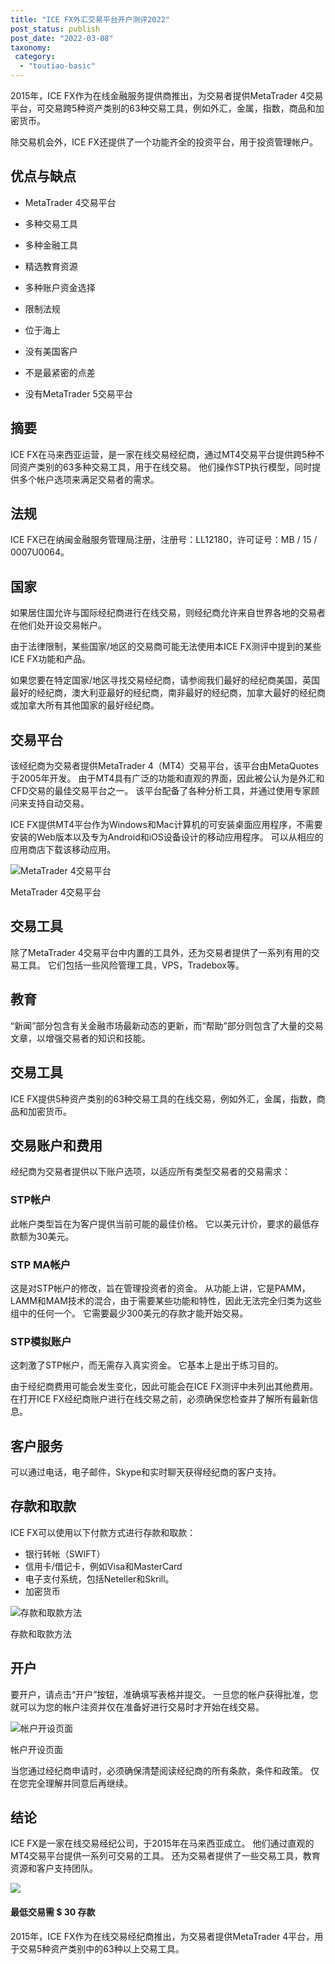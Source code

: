 ```yaml
---
title: "ICE FX外汇交易平台开户测评2022"
post_status: publish
post_date: "2022-03-08"
taxonomy:
 category: 
  - "toutiao-basic"
---
```


2015年，ICE FX作为在线金融服务提供商推出，为交易者提供MetaTrader 4交易平台，可交易跨5种资产类别的63种交易工具，例如外汇，金属，指数，商品和加密货币。

除交易机会外，ICE FX还提供了一个功能齐全的投资平台，用于投资管理帐户。

## 优点与缺点

- MetaTrader 4交易平台
    
- 多种交易工具
    
- 多种金融工具
    
- 精选教育资源
    
- 多种账户资金选择
    
- 限制法规
    
- 位于海上
    
- 没有美国客户
    
- 不是最紧密的点差
    
- 没有MetaTrader 5交易平台
    

## 摘要

ICE FX在马来西亚运营，是一家在线交易经纪商，通过MT4交易平台提供跨5种不同资产类别的63多种交易工具，用于在线交易。 他们操作STP执行模型，同时提供多个帐户选项来满足交易者的需求。

## 法规

ICE FX已在纳闽金融服务管理局注册，注册号：LL12180，许可证号：MB / 15 / 0007U0064。

## 国家

如果居住国允许与国际经纪商进行在线交易，则经纪商允许来自世界各地的交易者在他们处开设交易帐户。

由于法律限制，某些国家/地区的交易商可能无法使用本ICE FX测评中提到的某些ICE FX功能和产品。

如果您要在特定国家/地区寻找交易经纪商，请参阅我们最好的经纪商美国，英国最好的经纪商，澳大利亚最好的经纪商，南非最好的经纪商，加拿大最好的经纪商或加拿大所有其他国家的最好经纪商。

## 交易平台

该经纪商为交易者提供MetaTrader 4（MT4）交易平台，该平台由MetaQuotes于2005年开发。 由于MT4具有广泛的功能和直观的界面，因此被公认为是外汇和CFD交易的最佳交易平台之一。 该平台配备了各种分析工具，并通过使用专家顾问来支持自动交易。

ICE FX提供MT4平台作为Windows和Mac计算机的可安装桌面应用程序，不需要安装的Web版本以及专为Android和iOS设备设计的移动应用程序。 可以从相应的应用商店下载该移动应用。

![MetaTrader 4交易平台](https://cdn.fendou.la/funstoutiao/2020/11/ICE-FX-Review-Trading-Platform--1024x761.jpg "MetaTrader 4交易平台")

MetaTrader 4交易平台

## 交易工具

除了MetaTrader 4交易平台中内置的工具外，还为交易者提供了一系列有用的交易工具。 它们包括一些风险管理工具，VPS，Tradebox等。

## 教育

“新闻”部分包含有关金融市场最新动态的更新，而“帮助”部分则包含了大量的交易文章，以增强交易者的知识和技能。

## 交易工具

ICE FX提供5种资产类别的63种交易工具的在线交易，例如外汇，金属，指数，商品和加密货币。

## 交易账户和费用

经纪商为交易者提供以下账户选项，以适应所有类型交易者的交易需求：

### STP帐户

此帐户类型旨在为客户提供当前可能的最佳价格。 它以美元计价，要求的最低存款额为30美元。

### STP MA帐户

这是对STP帐户的修改，旨在管理投资者的资金。 从功能上讲，它是PAMM，LAMM和MAM技术的混合，由于需要某些功能和特性，因此无法完全归类为这些组中的任何一个。 它需要最少300美元的存款才能开始交易。

### STP模拟账户

这刺激了STP帐户，而无需存入真实资金。 它基本上是出于练习目的。

由于经纪商费用可能会发生变化，因此可能会在ICE FX测评中未列出其他费用。 在打开ICE FX经纪商账户进行在线交易之前，必须确保您检查并了解所有最新信息。

## 客户服务

可以通过电话，电子邮件，Skype和实时聊天获得经纪商的客户支持。

## 存款和取款

ICE FX可以使用以下付款方式进行存款和取款：

- 银行转帐（SWIFT）
- 信用卡/借记卡，例如Visa和MasterCard
- 电子支付系统，包括Neteller和Skrill。
- 加密货币

![存款和取款方法](https://cdn.fendou.la/funstoutiao/2020/11/ICE-FX-Review-Deposit-And-Withdrawal-Methods.jpg "存款和取款方法")

存款和取款方法

## 开户

要开户，请点击“开户”按钮，准确填写表格并提交。 一旦您的帐户获得批准，您就可以为您的帐户注资并仅在准备好进行交易时才开始在线交易。

![帐户开设页面](https://cdn.fendou.la/funstoutiao/2020/11/ICE-FX-Review-Account-Opening-Page-410x1024.jpg "帐户开设页面")

帐户开设页面

当您通过经纪商申请时，必须确保清楚阅读经纪商的所有条款，条件和政策。 仅在您完全理解并同意后再继续。

## 结论

ICE FX是一家在线交易经纪公司，于2015年在马来西亚成立。 他们通过直观的MT4交易平台提供一系列可交易的工具。 还为交易者提供了一些交易工具，教育资源和客户支持团队。

![](https://cdn.fendou.la/funstoutiao/2020/11/ICE-FX-Logo.png)

#### 最低交易需 $ 30 存款

2015年，ICE FX作为在线交易经纪商推出，为交易者提供MetaTrader 4平台，用于交易5种资产类别中的63种以上交易工具。

